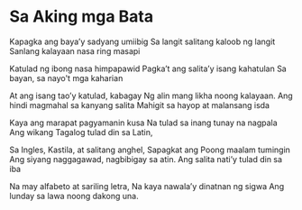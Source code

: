 # Sa Aking mga Bata

Kapagka ang baya’y sadyang umiibig
Sa langit salitang kaloob ng langit
Sanlang kalayaan nasa ring masapi

Katulad ng ibong nasa himpapawid
Pagka’t ang salita’y isang kahatulan
Sa bayan, sa nayo't mga kaharian

At ang isang tao’y katulad, kabagay
Ng alin mang likha noong kalayaan.
Ang hindi magmahal sa kanyang salita
Mahigit sa hayop at malansang isda

Kaya ang marapat pagyamanin kusa
Na tulad sa inang tunay na nagpala
Ang wikang Tagalog tulad din sa Latin,

Sa Ingles, Kastila, at salitang anghel,
Sapagkat ang Poong maalam tumingin
Ang siyang naggagawad, nagbibigay sa atin.
Ang salita nati’y tulad din sa iba

Na may alfabeto at sariling letra,
Na kaya nawala’y dinatnan ng sigwa
Ang lunday sa lawa noong dakong una.